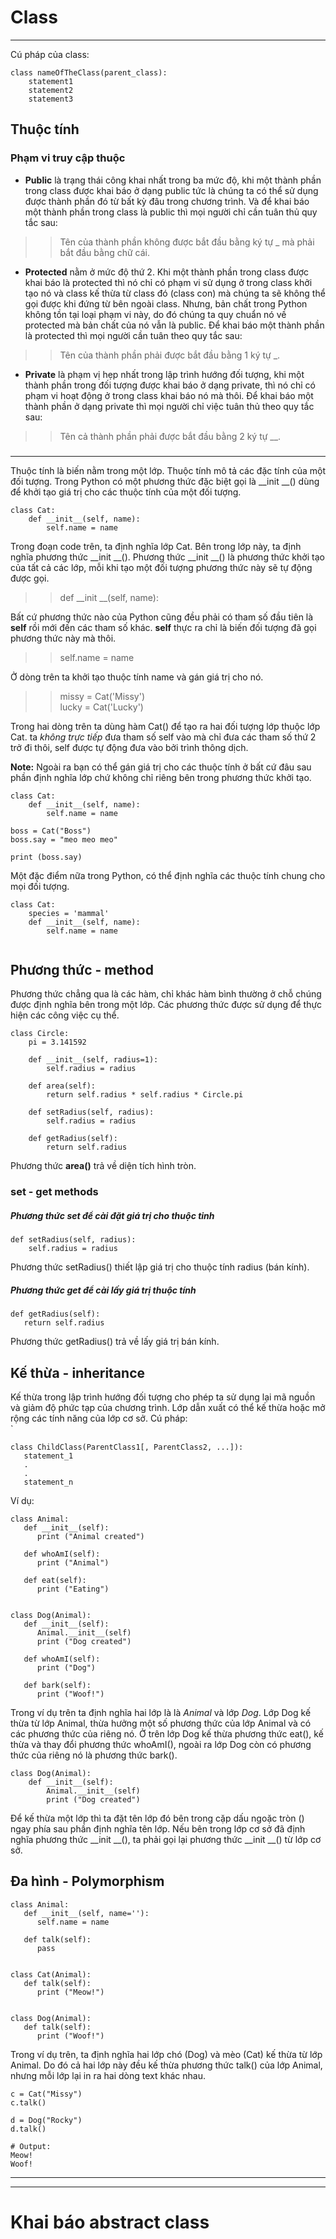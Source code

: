 # Class
---
Cú pháp của class:<br>
```text 
class nameOfTheClass(parent_class):
    statement1
    statement2
    statement3
```
## Thuộc tính
###  Phạm vi truy cập thuộc 
- __Public__ là trạng thái công khai nhất trong ba mức độ, khi một thành phần trong class được khai báo ở dạng public tức là chúng ta có thể sử dụng được thành phần đó từ bất kỳ đâu trong chương trình. Và để khai báo một thành phần trong class là public thì mọi người chỉ cần tuân thủ quy tắc sau:

>> Tên của thành phần không được bắt đầu bằng ký tự _ mà phải bắt đầu bằng chữ cái.

- __Protected__ nằm ở mức độ thứ 2. Khi một thành phần trong class được khai báo là protected thì nó chỉ có phạm vi sử dụng ở trong class khởi tạo nó và class kế thừa từ class đó (class con) mà chúng ta sẽ không thể gọi được khi đứng từ bên ngoài class.
Nhưng, bản chất trong Python không tồn tại loại phạm vi này, do đó chúng ta quy chuẩn nó về protected mà bản chất của nó vẫn là public.
Để khai báo một thành phần là protected thì mọi người cần tuân theo quy tắc sau:
>> Tên của thành phần phải được bắt đầu bằng 1 ký tự _.

- __Private__ là phạm vị hẹp nhất trong lập trình hướng đối tượng, khi một thành phần trong đối tượng được khai báo ở dạng private, thì nó chỉ có phạm vi hoạt động ở trong class khai báo nó mà thôi.
Để khai báo một thành phần ở dạng private thì mọi người chỉ việc tuân thủ theo quy tắc sau:
>> Tên cả thành phần phải được bắt đầu bằng 2 ký tự __.
###
---
Thuộc tính là biến nằm trong một lớp. Thuộc tính mô tả các đặc tính của một đối tượng. Trong Python có một phương thức đặc biệt gọi là  __init __() dùng để khởi tạo giá trị cho các thuộc tính của một đối tượng.
```text 
class Cat:
    def __init__(self, name):
        self.name = name
```
Trong đoạn code trên, ta định nghĩa lớp Cat. Bên trong lớp này, ta định nghĩa phương thức __init __(). Phương thức __init __() là phương thức khởi tạo của tất cả các lớp, mỗi khi tạo một đối tượng phương thức này sẽ tự động được gọi.

>>def __init __(self, name):

Bất cứ phương thức nào của Python cũng đều phải có tham số đầu tiên là __self__ rồi mới đến các tham số khác. __self__ thực ra chỉ là biến đối tượng đã gọi phương thức này mà thôi.
>> self.name = name

Ở dòng trên ta khởi tạo thuộc tính name và gán giá trị cho nó.

>>missy = Cat('Missy')<br>
lucky = Cat('Lucky')

Trong hai dòng trên ta dùng hàm Cat() để tạo ra hai đối tượng lớp thuộc lớp Cat. ta _không trực tiếp_ đưa tham số self vào mà chỉ đưa các tham số thứ 2 trở đi thôi, self được tự động đưa vào bởi trình thông dịch.

__Note:__ Ngoài ra bạn có thể gán giá trị cho các thuộc tính ở bất cứ đâu sau phần định nghĩa lớp chứ không chỉ riêng bên trong phương thức khởi tạo.

```text 
class Cat:
    def __init__(self, name):
        self.name = name

boss = Cat("Boss")
boss.say = "meo meo meo"

print (boss.say)       
```

Một đặc điểm nữa trong Python, có thể định nghĩa các thuộc tính chung cho mọi đối tượng.
```text 
class Cat:
    species = 'mammal'
    def __init__(self, name):
        self.name = name


```

## Phương thức - method 
Phương thức chẳng qua là các hàm, chỉ khác hàm bình thường ở chỗ chúng được định nghĩa bên trong một lớp. Các phương thức được sử dụng để thực hiện các công việc cụ thể.

```text
class Circle:
    pi = 3.141592
 
    def __init__(self, radius=1):
        self.radius = radius 
 
    def area(self):
        return self.radius * self.radius * Circle.pi
 
    def setRadius(self, radius):
        self.radius = radius
 
    def getRadius(self):
        return self.radius
```
Phương thức __area()__ trả về diện tích hình tròn.
### set - get methods
##### Phương thức __set__ để cài đặt giá trị cho thuộc tinh 
```text 
def setRadius(self, radius):
    self.radius = radius
```
Phương thức setRadius() thiết lập giá trị cho thuộc tính radius (bán kính).

##### Phương thức __get__ để cài lấy giá trị thuộc tính
```text
def getRadius(self):
   return self.radius
```
Phương thức getRadius() trả về lấy giá trị bán kính.

## Kế thừa - inheritance
Kế thừa trong lập trình hướng đối tượng cho phép ta sử dụng lại mã nguồn và giảm độ phức tạp của chương trình. Lớp dẫn xuất có thể kế thừa hoặc mở rộng các tính năng của lớp cơ sở.
Cú pháp: <br>`
```text
class ChildClass(ParentClass1[, ParentClass2, ...]):
   statement_1
   .
   .
   statement_n
```
Ví dụ:<br>
```text 
class Animal:
   def __init__(self):
      print ("Animal created")
 
   def whoAmI(self):
      print ("Animal")
 
   def eat(self):
      print ("Eating")
 
 
class Dog(Animal):
   def __init__(self):
      Animal.__init__(self)
      print ("Dog created")
 
   def whoAmI(self):
      print ("Dog")
 
   def bark(self):
      print ("Woof!")
```
Trong ví dụ trên ta định nghĩa hai lớp là là _Animal_ và lớp _Dog_. Lớp Dog kế thừa từ lớp Animal, thừa hưởng một số phương thức của lớp Animal và có các phương thức của riêng nó. Ở trên lớp Dog kế thừa phương thức eat(), kế thừa và thay đổi phương thức whoAmI(), ngoài ra lớp Dog còn có phương thức của riêng nó là phương thức bark().


```text 
class Dog(Animal):
    def __init__(self):
        Animal.__init__(self)
        print ("Dog created")
```
Để kế thừa một lớp thì ta đặt tên lớp đó bên trong cặp dấu ngoặc tròn () ngay phía sau phần định nghĩa tên lớp. Nếu bên trong lớp cơ sở đã định nghĩa phương thức __init __(), ta phải gọi lại phương thức __init __() từ lớp cơ sở.
 
## Đa hình - Polymorphism

```text
class Animal:
   def __init__(self, name=''):
      self.name = name
 
   def talk(self):
      pass
 
 
class Cat(Animal):
   def talk(self):
      print ("Meow!")
 
 
class Dog(Animal):
   def talk(self):
      print ("Woof!")
```
Trong ví dụ trên, ta định nghĩa hai lớp chó (Dog) và mèo (Cat) kế thừa từ lớp Animal. Do đó cả hai lớp này đều kế thừa phương thức talk() của lớp Animal, nhưng mỗi lớp lại in ra hai dòng text khác nhau.
```text
c = Cat("Missy")
c.talk()
 
d = Dog("Rocky")
d.talk()

# Output:
Meow!
Woof!
```
---
---

# Khai báo abstract class

